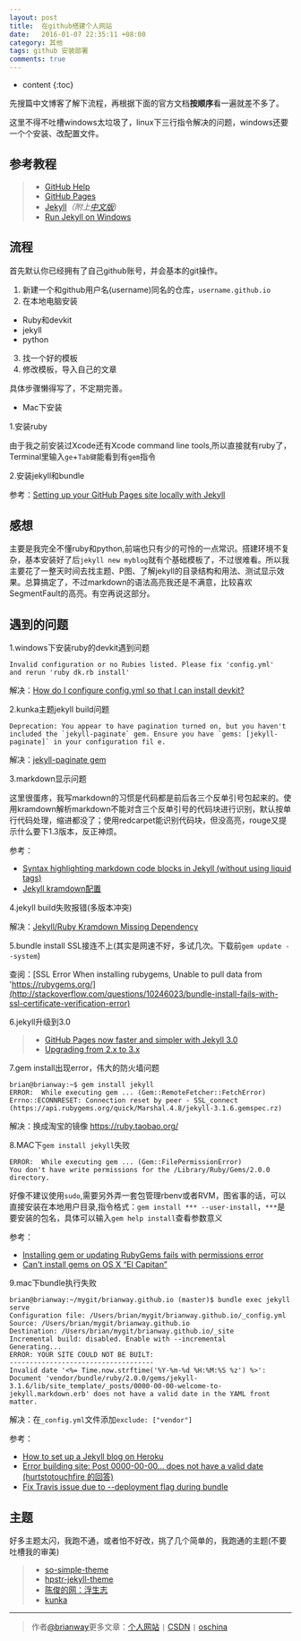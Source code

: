 ```yaml
---
layout: post
title:  在github搭建个人网站
date:   2016-01-07 22:35:11 +08:00
category: 其他
tags: github 安装部署
comments: true
---
```


* content
{:toc}


先搜篇中文博客了解下流程，再根据下面的官方文档**按顺序**看一遍就差不多了。

这里不得不吐槽windows太垃圾了，linux下三行指令解决的问题，windows还要一个个安装、改配置文件。






## 参考教程

>* [GitHub Help](https://help.github.com/categories/github-pages-basics/)
>* [GitHub Pages](https://pages.github.com/)
>* [Jekyll](http://jekyllrb.com/)*（附上[中文版](http://jekyllcn.com/))*
>* [Run Jekyll on Windows](http://jekyll-windows.juthilo.com/)


## 流程
首先默认你已经拥有了自己github账号，并会基本的git操作。

1. 新建一个和github用户名(username)同名的仓库，`username.github.io`
2. 在本地电脑安装
- Ruby和devkit
- jekyll
- python

3. 找一个好的模板
4. 修改模板，导入自己的文章

具体步骤懒得写了，不定期完善。

- Mac下安装

1.安装ruby

由于我之前安装过Xcode还有Xcode command line tools,所以直接就有ruby了，Terminal里输入`ge`+`Tab键`能看到有`gem`指令

2.安装jekyll和bundle

参考：[Setting up your GitHub Pages site locally with Jekyll](https://help.github.com/articles/setting-up-your-github-pages-site-locally-with-jekyll/)


## 感想
主要是我完全不懂ruby和python,前端也只有少的可怜的一点常识。搭建环境不复杂，基本安装好了后`jekyll new myblog`就有个基础模板了，不过很难看。所以我主要花了一整天时间去找主题、P图、了解jekyll的目录结构和用法、测试显示效果。总算搞定了，不过markdown的语法高亮我还是不满意，比较喜欢SegmentFault的高亮。有空再说这部分。

## 遇到的问题
1.windows下安装ruby的devkit遇到问题

```
Invalid configuration or no Rubies listed. Please fix 'config.yml'
and rerun 'ruby dk.rb install'
```


解决：[How do I configure config.yml so that I can install devkit?](http://stackoverflow.com/questions/20810653/how-do-i-configure-config-yml-so-that-i-can-install-devkit)

2.kunka主题jekyll build问题

```
Deprecation: You appear to have pagination turned on, but you haven't included the `jekyll-paginate` gem. Ensure you have `gems: [jekyll-paginate]` in your configuration fil e.
```

解决：[jekyll-paginate gem](https://teamtreehouse.com/community/jekyllpaginate-gem)

3.markdown显示问题

这里很蛋疼，我写markdown的习惯是代码都是前后各三个反单引号包起来的。使用kramdown解析markdown不能对含三个反单引号的代码块进行识别，默认按单行代码处理，缩进都没了；使用redcarpet能识别代码块，但没高亮，rouge又提示什么要下1.3版本，反正神烦。

参考：

- [Syntax highlighting markdown code blocks in Jekyll (without using liquid tags)](http://stackoverflow.com/questions/8648390/syntax-highlighting-markdown-code-blocks-in-jekyll-without-using-liquid-tags)
- [Jekyll kramdown配置](http://blog.javachen.com/2015/06/30/jekyll-kramdown-config.html)



4.jekyll build失败报错(多版本冲突)

解决：[Jekyll/Ruby Kramdown Missing Dependency](http://stackoverflow.com/questions/31417469/jekyll-ruby-kramdown-missing-dependency)

5.bundle install SSL接连不上(其实是网速不好，多试几次。下载前`gem update --system`)

查阅：[SSL Error When installing rubygems, Unable to pull data from 'https://rubygems.org/](http://stackoverflow.com/questions/10246023/bundle-install-fails-with-ssl-certificate-verification-error)

6.jekyll升级到3.0

>* [GitHub Pages now faster and simpler with Jekyll 3.0](https://github.com/blog/2100-github-pages-now-faster-and-simpler-with-jekyll-3-0)
>* [Upgrading from 2.x to 3.x](http://jekyllrb.com/docs/upgrading/2-to-3/)

7.gem install出现error，伟大的防火墙问题

```
brian@brianway:~$ gem install jekyll
ERROR:  While executing gem ... (Gem::RemoteFetcher::FetchError)
Errno::ECONNRESET: Connection reset by peer - SSL_connect (https://api.rubygems.org/quick/Marshal.4.8/jekyll-3.1.6.gemspec.rz)
```

解决：换成淘宝的镜像 https://ruby.taobao.org/

8.MAC下`gem install jekyll`失败

```
ERROR:  While executing gem ... (Gem::FilePermissionError)
You don't have write permissions for the /Library/Ruby/Gems/2.0.0 directory.
```

好像不建议使用`sudo`,需要另外弄一套包管理rbenv或者RVM，图省事的话，可以直接安装在本地用户目录,指令格式：`gem install *** --user-install`，`***`是要安装的包名，具体可以输入`gem help install`查看参数意义


参考：

- [Installing gem or updating RubyGems fails with permissions error](http://stackoverflow.com/questions/14607193/installing-gem-or-updating-rubygems-fails-with-permissions-error)
- [Can't install gems on OS X “El Capitan”](http://stackoverflow.com/questions/31972968/cant-install-gems-on-os-x-el-capitan)

9.mac下bundle执行失败

```
brian@brianway:~/mygit/brianway.github.io (master)$ bundle exec jekyll serve
Configuration file: /Users/brian/mygit/brianway.github.io/_config.yml
Source: /Users/brian/mygit/brianway.github.io
Destination: /Users/brian/mygit/brianway.github.io/_site
Incremental build: disabled. Enable with --incremental
Generating... 
ERROR: YOUR SITE COULD NOT BE BUILT:
------------------------------------
Invalid date '<%= Time.now.strftime('%Y-%m-%d %H:%M:%S %z') %>': Document 'vendor/bundle/ruby/2.0.0/gems/jekyll-3.1.6/lib/site_template/_posts/0000-00-00-welcome-to-jekyll.markdown.erb' does not have a valid date in the YAML front matter.
```

解决：在`_config.yml`文件添加`exclude: ["vendor"]`

参考：

- [How to set up a Jekyll blog on Heroku](http://www.markcampbell.me/jekyll/heroku/2013/05/18/how-to-set-up-jekyll-on-heroku.html)
- [Error building site: Post 0000-00-00... does not have a valid date (hurtstotouchfire 的回答)](https://github.com/benbalter/jekyll-auth/issues/23)
- [Fix Travis issue due to --deployment flag during bundle ](https://github.com/nparry/nparry.com/commit/2642e799a9b28ec866c405cccac379ae3770f0fe)


## 主题

好多主题太闪，我跑不通，或者怕不好改，挑了几个简单的，我跑通的主题(不要吐槽我的审美)

>* [so-simple-theme](http://mmistakes.github.io/so-simple-theme/theme-setup/)
>* [hpstr-jekyll-theme](http://mmistakes.github.io/hpstr-jekyll-theme)
>* [陈俊的网：浮生志](http://chenjun.com/links.html)
>* [kunka](https://github.com/pizn/kunka)



----

> 作者[@brianway](http://brianway.github.io/)更多文章：[个人网站](http://brianway.github.io/) `|` [CSDN](http://blog.csdn.net/h3243212/) `|` [oschina](http://my.oschina.net/brianway)